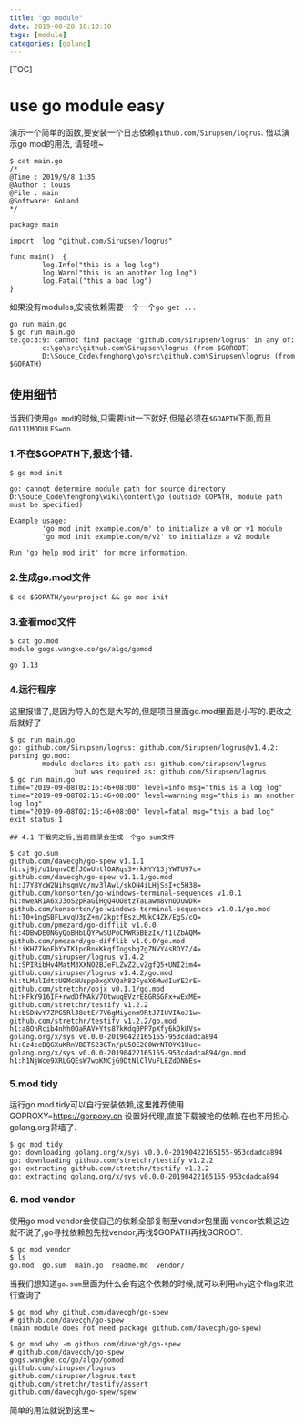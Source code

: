 ```yaml
---
title: "go module"
date: 2019-08-28 18:10:10
tags: [module]
categories: [golang] 
---
```


[TOC]

# use go module easy

演示一个简单的函数,要安装一个日志依赖`github.com/Sirupsen/logrus`. 借以演示go mod的用法, 请轻喷~

```
$ cat main.go
/*
@Time : 2019/9/8 1:35
@Author : louis
@File : main
@Software: GoLand
*/

package main

import  log "github.com/Sirupsen/logrus"

func main()  {
        log.Info("this is a log log")
        log.Warn("this is an another log log")
        log.Fatal("this a bad log")
}
```
如果没有modules,安装依赖需要一个一个`go get ...`

```
go run main.go
$ go run main.go
te.go:3:9: cannot find package "github.com/Sirupsen/logrus" in any of:
        c:\go\src\github.com\Sirupsen\logrus (from $GOROOT)
        D:\Souce_Code\fenghong\go\src\github.com\Sirupsen\logrus (from $GOPATH)
```

## 使用细节
当我们使用`go mod`的时候,只需要init一下就好,但是必须在`$GOAPTH`下面,而且`GO111MODULES=on`.


### 1.不在$GOPATH下,报这个错.

```
$ go mod init

go: cannot determine module path for source directory D:\Souce_Code\fenghong\wiki\content\go (outside GOPATH, module path must be specified)

Example usage:
        'go mod init example.com/m' to initialize a v0 or v1 module
        'go mod init example.com/m/v2' to initialize a v2 module

Run 'go help mod init' for more information.
```

### 2.生成go.mod文件

```
$ cd $GOPATH/yourproject && go mod init
```
### 3.查看mod文件

```
$ cat go.mod
module gogs.wangke.co/go/algo/gomod

go 1.13
```

### 4.运行程序

这里报错了,是因为导入的包是大写的,但是项目里面go.mod里面是小写的.更改之后就好了

```
$ go run main.go
go: github.com/Sirupsen/logrus: github.com/Sirupsen/logrus@v1.4.2: parsing go.mod:
        module declares its path as: github.com/sirupsen/logrus
                but was required as: github.com/Sirupsen/logrus
$ go run main.go
time="2019-09-08T02:16:46+08:00" level=info msg="this is a log log"
time="2019-09-08T02:16:46+08:00" level=warning msg="this is an another log log"
time="2019-09-08T02:16:46+08:00" level=fatal msg="this a bad log"
exit status 1

## 4.1 下载完之后,当前目录会生成一个go.sum文件

$ cat go.sum
github.com/davecgh/go-spew v1.1.1 h1:vj9j/u1bqnvCEfJOwUhtlOARqs3+rkHYY13jYWTU97c=
github.com/davecgh/go-spew v1.1.1/go.mod h1:J7Y8YcW2NihsgmVo/mv3lAwl/skON4iLHjSsI+c5H38=
github.com/konsorten/go-windows-terminal-sequences v1.0.1 h1:mweAR1A6xJ3oS2pRaGiHgQ4OO8tzTaLawm8vnODuwDk=
github.com/konsorten/go-windows-terminal-sequences v1.0.1/go.mod h1:T0+1ngSBFLxvqU3pZ+m/2kptfBszLMUkC4ZK/EgS/cQ=
github.com/pmezard/go-difflib v1.0.0 h1:4DBwDE0NGyQoBHbLQYPwSUPoCMWR5BEzIk/f1lZbAQM=
github.com/pmezard/go-difflib v1.0.0/go.mod h1:iKH77koFhYxTK1pcRnkKkqfTogsbg7gZNVY4sRDYZ/4=
github.com/sirupsen/logrus v1.4.2 h1:SPIRibHv4MatM3XXNO2BJeFLZwZ2LvZgfQ5+UNI2im4=
github.com/sirupsen/logrus v1.4.2/go.mod h1:tLMulIdttU9McNUspp0xgXVQah82FyeX6MwdIuYE2rE=
github.com/stretchr/objx v0.1.1/go.mod h1:HFkY916IF+rwdDfMAkV7OtwuqBVzrE8GR6GFx+wExME=
github.com/stretchr/testify v1.2.2 h1:bSDNvY7ZPG5RlJ8otE/7V6gMiyenm9RtJ7IUVIAoJ1w=
github.com/stretchr/testify v1.2.2/go.mod h1:a8OnRcib4nhh0OaRAV+Yts87kKdq0PP7pXfy6kDkUVs=
golang.org/x/sys v0.0.0-20190422165155-953cdadca894 h1:Cz4ceDQGXuKRnVBDTS23GTn/pU5OE2C0WrNTOYK1Uuc=
golang.org/x/sys v0.0.0-20190422165155-953cdadca894/go.mod h1:h1NjWce9XRLGQEsW7wpKNCjG9DtNlClVuFLEZdDNbEs=
```
### 5.mod tidy

运行go mod tidy可以自行安装依赖,这里推荐使用GOPROXY=https://gorpoxy.cn
设置好代理,直接下载被抢的依赖.在也不用担心golang.org背墙了.

```
$ go mod tidy
go: downloading golang.org/x/sys v0.0.0-20190422165155-953cdadca894
go: downloading github.com/stretchr/testify v1.2.2
go: extracting github.com/stretchr/testify v1.2.2
go: extracting golang.org/x/sys v0.0.0-20190422165155-953cdadca894
```
### 6. mod vendor

使用go mod vendor会使自己的依赖全部复制至vendor包里面
vendor依赖这边就不说了,go寻找依赖包先找vendor,再找$GOPATH再找GOROOT.

```
$ go mod vendor
$ ls
go.mod  go.sum  main.go  readme.md  vendor/

```
当我们想知道`go.sum`里面为什么会有这个依赖的时候,就可以利用`why`这个flag来进行查询了

```
$ go mod why github.com/davecgh/go-spew
# github.com/davecgh/go-spew
(main module does not need package github.com/davecgh/go-spew)

$ go mod why -m github.com/davecgh/go-spew
# github.com/davecgh/go-spew
gogs.wangke.co/go/algo/gomod
github.com/sirupsen/logrus
github.com/sirupsen/logrus.test
github.com/stretchr/testify/assert
github.com/davecgh/go-spew/spew

```

简单的用法就说到这里~


